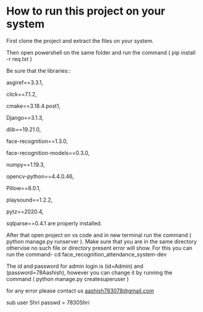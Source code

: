 # How to run this project on your system

First clone the project and extract the files on your system.

Then open powershell on the same folder and run the command  ( pip install -r req.txt  )

Be sure that the  libraries::

asgiref==3.3.1,

click==7.1.2,

cmake==3.18.4.post1,

Django==3.1.3,

dlib==19.21.0,

face-recognition==1.3.0,

face-recognition-models==0.3.0,

numpy==1.19.3,

opencv-python==4.4.0.46,

Pillow==8.0.1,

playsound==1.2.2,

pytz==2020.4,

sqlparse==0.4.1   are properly installed.

After that open project on vs code and in new terminal run the command  ( python manage.py runserver  ). Make sure that you are in the same directory othervise no such file or directory present error will show. For this you can run the command- cd face_recognition_attendance_system-dev 

The id and password for admin login is (id=Admin) and (password=78Aashish), however you can change it by running the command ( python manage.py createsuperuser  )

for any error  please contact  us aashish783078@gmail.com

sub user Shri passwd = 7830Shri